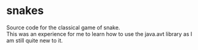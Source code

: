 # snakes
Source code for the classical game of snake.
<br>
This was an experience for me to learn how to use the java.avt library as I am still quite new to it. 
